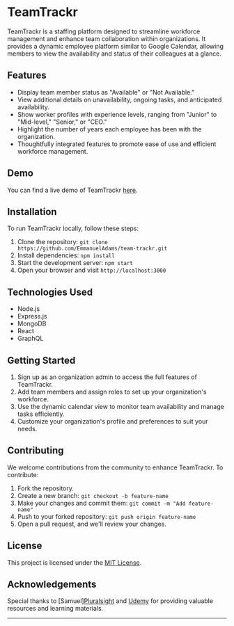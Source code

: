 # TeamTrackr

TeamTrackr is a staffing platform designed to streamline workforce management and enhance team collaboration within organizations. It provides a dynamic employee platform similar to Google Calendar, allowing members to view the availability and status of their colleagues at a glance.

## Features

- Display team member status as "Available" or "Not Available."
- View additional details on unavailability, ongoing tasks, and anticipated availability.
- Show worker profiles with experience levels, ranging from "Junior" to "Mid-level," "Senior," or "CEO."
- Highlight the number of years each employee has been with the organization.
- Thoughtfully integrated features to promote ease of use and efficient workforce management.

## Demo

You can find a live demo of TeamTrackr [here](https://teamtrackr-demo.netlify.app).

## Installation

To run TeamTrackr locally, follow these steps:

1. Clone the repository: `git clone https://github.com/EmmanuelAdams/team-trackr.git`
2. Install dependencies: `npm install`
3. Start the development server: `npm start`
4. Open your browser and visit `http://localhost:3000`

## Technologies Used

- Node.js
- Express.js
- MongoDB
- React
- GraphQL

## Getting Started

1. Sign up as an organization admin to access the full features of TeamTrackr.
2. Add team members and assign roles to set up your organization's workforce.
3. Use the dynamic calendar view to monitor team availability and manage tasks efficiently.
4. Customize your organization's profile and preferences to suit your needs.

## Contributing

We welcome contributions from the community to enhance TeamTrackr. To contribute:

1. Fork the repository.
2. Create a new branch: `git checkout -b feature-name`
3. Make your changes and commit them: `git commit -m "Add feature-name"`
4. Push to your forked repository: `git push origin feature-name`
5. Open a pull request, and we'll review your changes.

## License

This project is licensed under the [MIT License](https://opensource.org/licenses/MIT).

## Acknowledgements

Special thanks to [Samuel][Pluralsight](https://www.pluralsight.com/) and [Udemy](https://www.udemy.com/) for providing valuable resources and learning materials.

---
